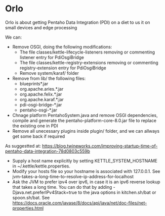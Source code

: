 # Orlo 

Orlo is about getting Pentaho Data Integration (PDI) on a diet to us it on small devices and edge processing 

We can:

* Remove OSGI, doing the following modifications:
	* The file classes/kettle-lifecycle-listeners removing or commenting listener entry for PdiOsgiBridge
	* The file classes/kettle-registry-extensions removing or commenting registry-extension entry for PdiOsgiBridge
	* Remove system/karaf/ folder 
* Remove from lib/ the following files:
	* blueprints*.jar
	* org.apache.aries.*.jar
	* org.apache.felix.*.jar
	* org.apache.karaf.*.jar
	* pdi-osgi-bridge-*.jar
	* pentaho-osgi-*.jar
* Chnage platform PentahoSystem.java and remove OSGI dependencies, compile and generate the pentaho-platform-core-8.0.jar file to replace the existing one in PDI
* Remove all unecessary plugins inside plugin/ folder, and we can allways get some back if required

As suggestted at: https://blog.twineworks.com/improving-startup-time-of-pentaho-data-integration-78d0803c559b
* Supply a host name explicitly by setting KETTLE_SYSTEM_HOSTNAME in ~/.kettle/kettle.properties.
* Modify your hosts file so your hostname is associated with 127.0.0.1. See jvm-takes-a-long-time-to-resolve-ip-address-for-localhost
* Ask the JVM to prefer ipv4 over ipv6, in case it is an ipv6 reverse lookup that takes a long time. You can do that by adding -Djava.net.preferIPv4Stack=true to the java options in kitchen.sh/bat or spoon.sh/bat. See https://docs.oracle.com/javase/8/docs/api/java/net/doc-files/net-properties.html